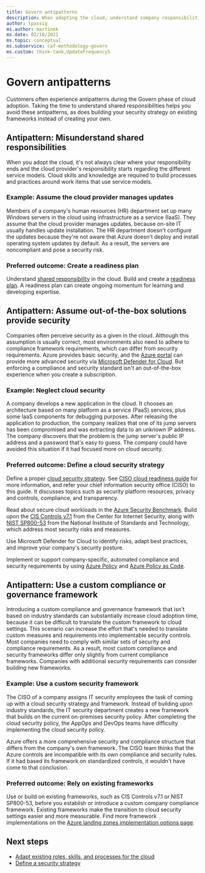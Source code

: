 ```yaml
---
title: Govern antipatterns
description: When adopting the cloud, understand company responsibilities, cloud provider responsibilities, and cloud governance and security standards.
author: lpassig
ms.author: martinek
ms.date: 02/18/2021
ms.topic: conceptual
ms.subservice: caf-methodology-govern
ms.custom: think-tank,UpdateFrequency5
---
```


# Govern antipatterns

Customers often experience antipatterns during the Govern phase of cloud adoption. Taking the time to understand shared responsibilities helps you avoid these antipatterns, as does building your security strategy on existing frameworks instead of creating your own.

## Antipattern: Misunderstand shared responsibilities

When you adopt the cloud, it's not always clear where your responsibility ends and the cloud provider's responsibility starts regarding the different service models. Cloud skills and knowledge are required to build processes and practices around work items that use service models.

### Example: Assume the cloud provider manages updates

Members of a company's human resources (HR) department set up many Windows servers in the cloud using infrastructure as a service (IaaS). They assume that the cloud provider manages updates, because on-site IT usually handles update installation. The HR department doesn't configure the updates because they're not aware that Azure doesn't deploy and install operating system updates by default. As a result, the servers are noncompliant and pose a security risk.

### Preferred outcome: Create a readiness plan

Understand [shared responsibility](/azure/security/fundamentals/shared-responsibility) in the cloud. Build and create a [readiness plan](../plan/adapt-roles-skills-processes.md). A readiness plan can create ongoing momentum for learning and developing expertise.

## Antipattern: Assume out-of-the-box solutions provide security

Companies often perceive security as a given in the cloud. Although this assumption is usually correct, most environments also need to adhere to compliance framework requirements, which can differ from security requirements. Azure provides basic security, and the [Azure portal](https://portal.azure.com) can provide more advanced security via [Microsoft Defender for Cloud](/azure/security-center/). But enforcing a compliance and security standard isn't an out-of-the-box experience when you create a subscription.

### Example: Neglect cloud security

A company develops a new application in the cloud. It chooses an architecture based on many platform as a service (PaaS) services, plus some IaaS components for debugging purposes. After releasing the application to production, the company realizes that one of its jump servers has been compromised and was extracting data to an unknown IP address. The company discovers that the problem is the jump server's public IP address and a password that's easy to guess. The company could have avoided this situation if it had focused more on cloud security.

### Preferred outcome: Define a cloud security strategy

Define a proper [cloud security strategy](../strategy/define-security-strategy.md). See [CISO cloud readiness guide](../govern/policy-compliance/cloud-security-readiness.md) for more information, and refer your chief information security office (CISO) to this guide. It discusses topics such as security platform resources, privacy and controls, compliance, and transparency.

Read about secure cloud workloads in the [Azure Security Benchmark](/security/benchmark/azure/introduction). Build upon the [CIS Controls v7.1](https://learn.cisecurity.org/cis-controls-download) from the Center for Internet Security, along with [NIST SP800-53](https://www.nist.gov/privacy-framework/nist-sp-800-53) from the National Institute of Standards and Technology, which address most security risks and measures.

Use Microsoft Defender for Cloud to identify risks, adapt best practices, and improve your company's security posture.

Implement or support company-specific, automated compliance and security requirements by using [Azure Policy](/azure/governance/policy/overview) and [Azure Policy as Code](/azure/governance/policy/concepts/policy-as-code).

## Antipattern: Use a custom compliance or governance framework

Introducing a custom compliance and governance framework that isn't based on industry standards can substantially increase cloud adoption time, because it can be difficult to translate the custom framework to cloud settings. This scenario can increase the effort that's needed to translate custom measures and requirements into implementable security controls. Most companies need to comply with similar sets of security and compliance requirements. As a result, most custom compliance and security frameworks differ only slightly from current compliance frameworks. Companies with additional security requirements can consider building new frameworks.

### Example: Use a custom security framework

The CISO of a company assigns IT security employees the task of coming up with a cloud security strategy and framework. Instead of building upon industry standards, the IT security department creates a new framework that builds on the current on-premises security policy. After completing the cloud security policy, the AppOps and DevOps teams have difficulty implementing the cloud security policy.

Azure offers a more comprehensive security and compliance structure that differs from the company's own framework. The CISO team thinks that the Azure controls are incompatible with its own compliance and security rules. If it had based its framework on standardized controls, it wouldn't have come to that conclusion.

### Preferred outcome: Rely on existing frameworks

Use or build on existing frameworks, such as CIS Controls v7.1 or NIST SP800-53, before you establish or introduce a custom company compliance framework. Existing frameworks make the transition to cloud security settings easier and more measurable. Find more framework implementations on the [Azure landing zones implementation options page](/azure/cloud-adoption-framework/ready/landing-zone/implementation-options). 

## Next steps

- [Adapt existing roles, skills, and processes for the cloud](../plan/adapt-roles-skills-processes.md)
- [Define a security strategy](../strategy/define-security-strategy.md)
